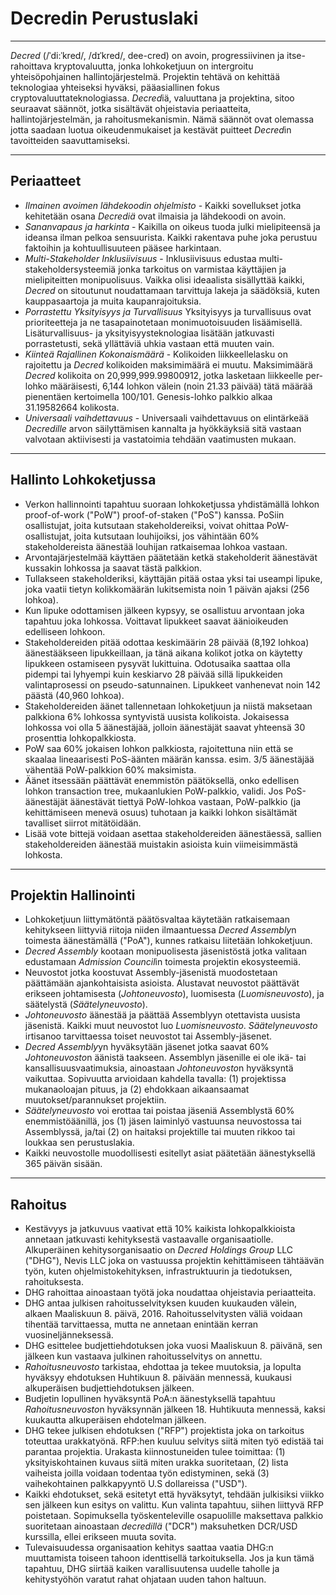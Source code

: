 #  <i class="fa fa-gavel"></i> Decredin Perustuslaki

---

*Decred* (/ˈdi:ˈkred/, /dɪˈkred/, dee-cred) on avoin, progressiivinen ja itse-rahoittava kryptovaluutta, jonka lohkoketjuun on intergroitu yhteisöpohjainen hallintojärjestelmä. Projektin tehtävä on kehittää teknologiaa yhteiseksi hyväksi, pääasiallinen fokus cryptovaluuttateknologiassa. *Decred*iä, valuuttana ja projektina, sitoo seuraavat säännöt, jotka sisältävät ohjeistavia periaatteita, hallintojärjestelmän, ja rahoitusmekanismin. Nämä säännöt ovat olemassa jotta saadaan luotua oikeudenmukaiset ja kestävät puitteet *Decred*in tavoitteiden saavuttamiseksi.

---

## Periaatteet

* *Ilmainen avoimen lähdekoodin ohjelmisto* - Kaikki sovellukset jotka kehitetään osana *Decrediä* ovat ilmaisia ja lähdekoodi on avoin.
* *Sananvapaus ja harkinta* - Kaikilla on oikeus tuoda julki mielipiteensä ja ideansa ilman pelkoa sensuurista. Kaikki rakentava puhe joka perustuu faktoihin ja kohtuullisuuteen pääsee harkintaan.
* *Multi-Stakeholder Inklusiivisuus* - Inklusiivisuus edustaa multi-stakeholdersysteemiä jonka tarkoitus on varmistaa käyttäjien ja mielipiteitten monipuolisuus. Vaikka olisi ideaalista sisällyttää kaikki, *Decred* on sitoutunut noudattamaan tarvittuja lakeja ja säädöksiä, kuten kauppasaartoja ja muita kaupanrajoituksia.
* *Porrastettu Yksityisyys ja Turvallisuus* Yksityisyys ja turvallisuus ovat prioriteetteja ja ne tasapainotetaan monimuotoisuuden lisäämisellä. Lisäturvallisuus- ja yksityisyysteknologiaa lisätään jatkuvasti porrastetusti, sekä yllättäviä uhkia vastaan että muuten vain.
* *Kiinteä Rajallinen Kokonaismäärä* - Kolikoiden liikkeellelasku on rajoitettu ja *Decred* kolikoiden maksimimäärä ei muutu. Maksimimäärä *Decred* kolikoita on 20,999,999.99800912, jotka lasketaan liikkeelle per-lohko määräisesti, 6,144 lohkon välein (noin 21.33 päivää) tätä määrää pienentäen kertoimella 100/101. Genesis-lohko palkkio alkaa 31.19582664 kolikosta.
* *Universaali vaihdettavuus* - Universaali vaihdettavuus on elintärkeää *Decredille* arvon säilyttämisen kannalta ja hyökkäyksiä sitä vastaan valvotaan aktiivisesti ja vastatoimia tehdään vaatimusten mukaan.

---

## Hallinto Lohkoketjussa

* Verkon hallinnointi tapahtuu suoraan lohkoketjussa yhdistämällä lohkon proof-of-work ("PoW") proof-of-staken ("PoS") kanssa. PoSiin osallistujat, joita kutsutaan stakeholdereiksi, voivat ohittaa PoW-osallistujat, joita kutsutaan louhijoiksi, jos vähintään 60% stakeholdereista äänestää louhijan ratkaisemaa lohkoa vastaan.
* Arvontajärjestelmää käyttäen päätetään ketkä stakeholderit äänestävät kussakin lohkossa ja saavat tästä palkkion.
* Tullakseen stakeholderiksi, käyttäjän pitää ostaa yksi tai useampi lipuke, joka vaatii tietyn kolikkomäärän lukitsemista noin 1 päivän ajaksi (256 lohkoa).
* Kun lipuke odottamisen jälkeen kypsyy, se osallistuu arvontaan joka tapahtuu joka lohkossa. Voittavat lipukkeet saavat äänioikeuden edelliseen lohkoon.
* Stakeholdereiden pitää odottaa keskimäärin 28 päivää (8,192 lohkoa) äänestääkseen lipukkeillaan, ja tänä aikana kolikot jotka on käytetty lipukkeen ostamiseen pysyvät lukittuina. Odotusaika saattaa olla pidempi tai lyhyempi kuin keskiarvo 28 päivää sillä lipukkeiden valintaprosessi on pseudo-satunnainen. Lipukkeet vanhenevat noin 142 päästä (40,960 lohkoa).
* Stakeholdereiden äänet tallennetaan lohkoketjuun ja niistä maksetaan palkkiona 6% lohkossa syntyvistä uusista kolikoista. Jokaisessa lohkossa voi olla 5 äänestäjää, jolloin äänestäjät saavat yhteensä 30 prosenttia lohkopalkkiosta.
* PoW saa 60% jokaisen lohkon palkkiosta, rajoitettuna niin että se skaalaa lineaarisesti PoS-äänten määrän kanssa. esim. 3/5 äänestäjää vähentää PoW-palkkion 60% maksimista.
* Äänet itsessään päättävät enemmistön päätöksellä, onko edellisen lohkon transaction tree, mukaanlukien PoW-palkkio, validi. Jos PoS-äänestäjät äänestävät tiettyä PoW-lohkoa vastaan, PoW-palkkio (ja kehittämiseen menevä osuus) tuhotaan ja kaikki lohkon sisältämät tavalliset siirrot mitätöidään.
* Lisää vote bittejä voidaan asettaa stakeholdereiden äänestäessä, sallien stakeholdereiden äänestää muistakin asioista kuin viimeisimmästä lohkosta.

---

## Projektin Hallinointi

* Lohkoketjuun liittymätöntä päätösvaltaa käytetään ratkaisemaan kehitykseen liittyviä riitoja niiden ilmaantuessa *Decred Assembly*n toimesta äänestämällä ("PoA"), kunnes ratkaisu liitetään lohkoketjuun.
* *Decred Assembly* kootaan monipuolisesta jäsenistöstä jotka valitaan edustamaan *Admission Council*in toimesta projektin ekosysteemiä.
* Neuvostot jotka koostuvat Assembly-jäsenistä muodostetaan päättämään ajankohtaisista asioista. Alustavat neuvostot päättävät erikseen johtamisesta (*Johtoneuvosto*), luomisesta (*Luomisneuvosto*), ja säätelystä (*Säätelyneuvosto*).
* *Johtoneuvosto* äänestää ja päättää Assemblyyn otettavista uusista jäsenistä. Kaikki muut neuvostot luo *Luomisneuvosto*. *Säätelyneuvosto* irtisanoo tarvittaessa toiset neuvostot tai Assembly-jäsenet.
* *Decred Assembly*yn hyväksytään jäsenet jotka saavat 60% *Johtoneuvosto*n äänistä taakseen. Assemblyn jäsenille ei ole ikä- tai kansallisuusvaatimuksia, ainoastaan *Johtoneuvosto*n hyväksyntä vaikuttaa. Sopivuutta arvioidaan kahdella tavalla: (1) projektissa mukanaoloajan pituus, ja (2) ehdokkaan aikaansaamat muutokset/parannukset projektiin.
* *Säätelyneuvosto* voi erottaa tai poistaa jäseniä Assemblystä 60% enemmistöäänillä, jos (1) jäsen laiminlyö vastuunsa neuvostossa tai Assemblyssä, ja/tai (2) on haitaksi projektille tai muuten rikkoo tai loukkaa sen perustuslakia.
* Kaikki neuvostolle muodollisesti esitellyt asiat päätetään äänestyksellä 365 päivän sisään.

---

## Rahoitus

* Kestävyys ja jatkuvuus vaativat että 10% kaikista lohkopalkkioista annetaan  jatkuvasti kehityksestä vastaavalle organisaatiolle. Alkuperäinen kehitysorganisaatio on *Decred Holdings Group* LLC ("DHG"), Nevis LLC joka on vastuussa projektin kehittämiseen tähtäävän työn, kuten ohjelmistokehityksen, infrastruktuurin ja tiedotuksen, rahoituksesta.
* DHG rahoittaa ainoastaan työtä joka noudattaa ohjeistavia periaatteita.
* DHG antaa julkisen rahoitusselvityksen kuuden kuukauden välein, alkaen Maaliskuun 8. päivä, 2016. Rahoitusselvitysten väliä voidaan tihentää tarvittaessa, mutta ne annetaan enintään kerran vuosineljänneksessä.
* DHG esittelee budjettiehdotuksen joka vuosi Maaliskuun 8. päivänä, sen jälkeen kun vastaava julkinen rahoitusselvitys on annettu.
* *Rahoitusneuvosto* tarkistaa, ehdottaa ja tekee muutoksia, ja lopulta hyväksyy ehdotuksen Huhtikuun 8. päivään mennessä, kuukausi alkuperäisen budjettiehdotuksen jälkeen.
* Budjetin lopullinen hyväksyntä PoA:n äänestyksellä tapahtuu *Rahoitusneuvosto*n hyväksynnän jälkeen 18. Huhtikuuta mennessä, kaksi kuukautta alkuperäisen ehdotelman jälkeen.
* DHG tekee julkisen ehdotuksen ("RFP") projektista joka on tarkoitus toteuttaa urakkatyönä. RFP:hen kuuluu selvitys siitä miten työ edistää tai parantaa projektia. Urakasta kiinnostuneiden tulee toimittaa: (1) yksityiskohtainen kuvaus siitä miten urakka suoritetaan, (2) lista vaiheista joilla voidaan todentaa työn edistyminen, sekä (3) vaihekohtainen palkkapyyntö U.S dollareissa ("USD").
* Kaikki ehdotukset, sekä esitetyt että hyväksytyt, tehdään julkisiksi viikko sen jälkeen kun esitys on valittu. Kun valinta tapahtuu, siihen liittyvä RFP poistetaan. Sopimuksella työskenteleville osapuolille maksettava palkkio suoritetaan ainoastaan *decredillä*  ("DCR") maksuhetken DCR/USD kurssilla, ellei erikseen muuta sovita.
* Tulevaisuudessa organisaation kehitys saattaa vaatia DHG:n muuttamista toiseen tahoon identtisellä tarkoituksella. Jos ja kun tämä tapahtuu, DHG siirtää kaiken varallisuutensa uudelle taholle ja kehitystyöhön varatut rahat ohjataan uuden tahon haltuun.
